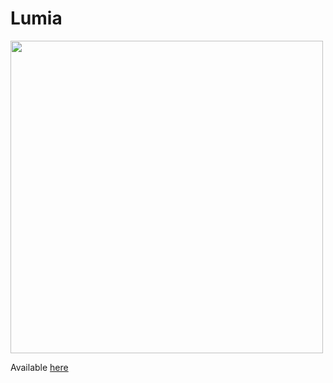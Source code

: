 # Lumia

<img width="500" src="https://user-images.githubusercontent.com/58633356/99737089-5c83a080-2aa6-11eb-97c5-e9eec39535c1.png">

Available <a href="https://lumiaweb.web.app/">here</a>
